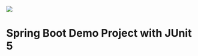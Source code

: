 ![](https://github.com/jchima/container-ci-demo/workflows/docker-ci/badge.svg)
# Spring Boot Demo Project with JUnit 5
